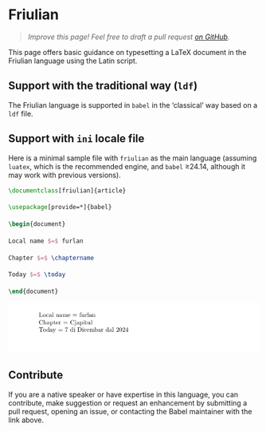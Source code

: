 # Friulian

<blockquote>
  <p><em>Improve this page! Feel free to draft a pull request <a href="https://github.com/latex3/babel/tree/docs/docs">on GitHub</a>.</em></p>
</blockquote>

This page offers basic guidance on typesetting a LaTeX document in the
Friulian language using the Latin script.

## Support with the traditional way (`ldf`)

The Friulian language is supported in `babel` in the ‘classical’ way
based on a `ldf` file.

## Support with `ini` locale file

Here is a minimal sample file with `friulian` as the main language
(assuming `luatex`, which is the recommended engine, and `babel` ≥24.14,
although it may work with previous versions).

```tex
\documentclass[friulian]{article}

\usepackage[provide=*]{babel}

\begin{document}

Local name $=$ furlan

Chapter $=$ \chaptername

Today $=$ \today

\end{document}
```

![](../media/locale-friulian.png)

## Contribute

If you are a native speaker or have expertise in this language, you can
contribute, make suggestion or request an enhancement by submitting a
pull request, opening an issue, or contacting the Babel maintainer with
the link above.
